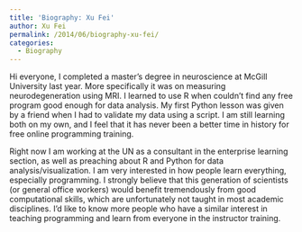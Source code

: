 ```yaml
---
title: 'Biography: Xu Fei'
author: Xu Fei
permalink: /2014/06/biography-xu-fei/
categories:
  - Biography
---
```

Hi everyone, I completed a master&#8217;s degree in neuroscience at McGill University last year. More specifically it was on measuring neurodegeneration using MRI. I learned to use R when couldn&#8217;t find any free program good enough for data analysis. My first Python lesson was given by a friend when I had to validate my data using a script. I am still learning both on my own, and I feel that it has never been a better time in history for free online programming training.

Right now I am working at the UN as a consultant in the enterprise learning section, as well as preaching about R and Python for data analysis/visualization. I am very interested in how people learn everything, especially programming. I strongly believe that this generation of scientists (or general office workers) would benefit tremendously from good computational skills, which are unfortunately not taught in most academic disciplines. I&#8217;d like to know more people who have a similar interest in teaching programming and learn from everyone in the instructor training.
